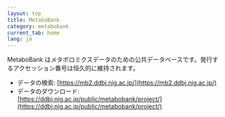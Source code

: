 ```yaml
---
layout: top
title: MetaboBank
category: metabobank
current_tab: home
lang: ja
---
```


MetaboBank はメタボロミクスデータのための公共データベースです。発行するアクセッション番号は恒久的に維持されます。

* データの検索: [https://mb2.ddbj.nig.ac.jp/](https://mb2.ddbj.nig.ac.jp/) 
* データのダウンロード: [https://ddbj.nig.ac.jp/public/metabobank/project/](https://ddbj.nig.ac.jp/public/metabobank/project/)

